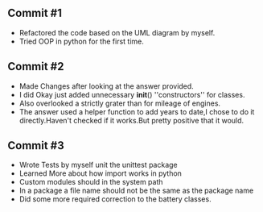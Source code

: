 ## Commit #1
- Refactored the code based on the UML diagram by myself.
- Tried OOP in python for the first time.

## Commit #2
- Made Changes after looking at the answer provided.
- I did Okay just added unnecessary __init__() ''constructors'' for classes.
- Also overlooked a strictly grater than for mileage of engines.
- The answer used a helper function to add years to date,I chose to do it directly.Haven't checked if it works.But pretty positive that it would.

## Commit #3
- Wrote Tests by myself unit the unittest package
- Learned More about how import works in python
- Custom modules should in the system path
- In a package a file name should not be the same as the package name
- Did some more required correction to the battery classes.
